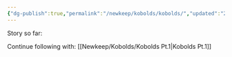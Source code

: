 ```yaml
---
{"dg-publish":true,"permalink":"/newkeep/kobolds/kobolds/","updated":"2025-03-25T05:23:54.728+05:30"}
---
```


Story so far:


Continue following with: [[Newkeep/Kobolds/Kobolds Pt.1\|Kobolds Pt.1]]
